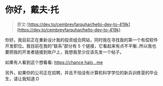 # 你好，戴夫·托

> 原文:[https://dev.to/cembreyfarquhar/hello-dev-to-419k](https://dev.to/cembreyfarquhar/hello-dev-to-419k)

你好。我目前正在重新设计我的投资组合网站，同时我在寻找我的第一个有偿软件开发职位。我目前在我的“联系”部分有 5 个链接，它看起来有点不平衡..所以我也要把我的开发者链接到账户上，我想我至少应该先发一个帖子。

如果有人看到这个想看看:
[https://chance halo . me](https://chancehalo.me)

另外，如果你的公司正在招聘，并且不怕没有计算机科学学位的新兵训练营的毕业生，请让我知道:D